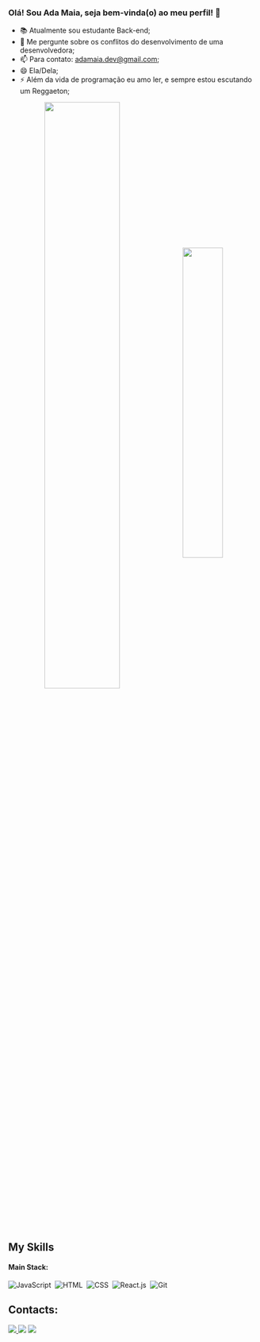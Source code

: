 ### Olá! Sou Ada Maia, seja bem-vinda(o) ao meu perfil! 👋

- 📚 Atualmente sou estudante Back-end;
- 💬 Me pergunte sobre os conflitos do desenvolvimento de uma desenvolvedora;
- 📫 Para contato: adamaia.dev@gmail.com;
- 😄 Ela/Dela;
- ⚡ Além da vida de programação eu amo ler, e sempre estou escutando um Reggaeton;


<div  align="center" style="margin-bottom:100px">
<img width=55% align="center"  src="https://github-readme-streak-stats.herokuapp.com?user=Adamaia&theme=radical&mode=weekly" />
<img width=40% align="center" src="https://github-readme-stats-git-main-Adamaia.vercel.app/api/top-langs/?username=Adamaia&show_icons=true&theme=radical&layout=compact" />
 </div>
 
 &nbsp;
 &nbsp;
## My Skills

#### Main Stack:

![JavaScript](https://img.shields.io/badge/JavaScript-F7DF1E?style=for-the-badge&logo=javascript&logoColor=black)&nbsp;
![HTML](https://img.shields.io/badge/HTML5-E34F26?style=for-the-badge&logo=html5&logoColor=white)&nbsp;
![CSS](https://img.shields.io/badge/CSS3-1572B6?style=for-the-badge&logo=css3&logoColor=white)&nbsp;
![React.js](https://img.shields.io/badge/React-20232A?style=for-the-badge&logo=react&logoColor=61DAFB)&nbsp;
![Git](https://img.shields.io/badge/GIT-E44C30?style=for-the-badge&logo=git&logoColor=white)&nbsp;


## Contacts:

<div> 
<a href="https://www.instagram.com/ada_mamii" target="_blank"><img src="https://img.shields.io/badge/-Instagram-%23E4405F?style=for-the-badge&logo=instagram&logoColor=white">
</a>
<a href = "mailto:adamaia.dev@gmail.com"> <img src="https://img.shields.io/badge/-Gmail-%23333?style=for-the-badge&logo=gmail&logoColor=white" target="_blank"></a>
<a href="https://www.linkedin.com/in/ada-maia/" target="_blank"><img src="https://img.shields.io/badge/-LinkedIn-%230077B5?style=for-the-badge&logo=linkedin&logoColor=white"  target="_blank"></a> 

 
